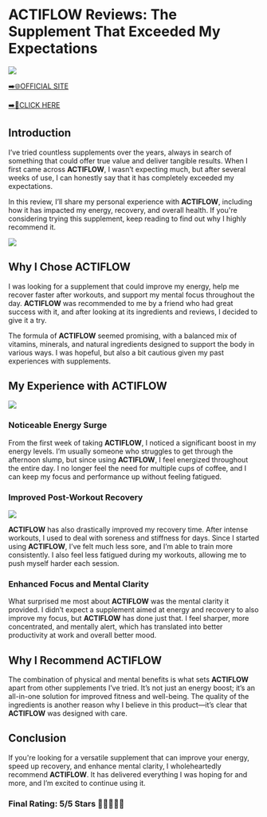 # **ACTIFLOW Reviews**: The Supplement That Exceeded My Expectations

[![](https://static.vecteezy.com/system/resources/thumbnails/019/896/014/small/buy-now-gradient-button-with-cart-symbol-buy-now-illustration-png.png)](https://edetoop.top/lander/sugarpreland-1/actiflow.html) 

[➡️🌐OFFICIAL SITE](https://edetoop.top/lander/sugarpreland-1/actiflow.html) 

[➡️🔗CLICK HERE](https://edetoop.top/lander/sugarpreland-1/actiflow.html) 


## Introduction

I’ve tried countless supplements over the years, always in search of something that could offer true value and deliver tangible results. When I first came across **ACTIFLOW**, I wasn’t expecting much, but after several weeks of use, I can honestly say that it has completely exceeded my expectations.

In this review, I’ll share my personal experience with **ACTIFLOW**, including how it has impacted my energy, recovery, and overall health. If you're considering trying this supplement, keep reading to find out why I highly recommend it.

[![](https://wallpapers.com/images/hd/red-order-now-button-udg4jcj4arvn8b0n-2.png)](https://edetoop.top/lander/sugarpreland-1/actiflow.html)  

## Why I Chose **ACTIFLOW**

I was looking for a supplement that could improve my energy, help me recover faster after workouts, and support my mental focus throughout the day. **ACTIFLOW** was recommended to me by a friend who had great success with it, and after looking at its ingredients and reviews, I decided to give it a try.

The formula of **ACTIFLOW** seemed promising, with a balanced mix of vitamins, minerals, and natural ingredients designed to support the body in various ways. I was hopeful, but also a bit cautious given my past experiences with supplements.

## My Experience with **ACTIFLOW**

[![](https://static.vecteezy.com/system/resources/thumbnails/019/896/014/small/buy-now-gradient-button-with-cart-symbol-buy-now-illustration-png.png)](https://edetoop.top/lander/sugarpreland-1/actiflow.html)

### Noticeable Energy Surge

From the first week of taking **ACTIFLOW**, I noticed a significant boost in my energy levels. I’m usually someone who struggles to get through the afternoon slump, but since using **ACTIFLOW**, I feel energized throughout the entire day. I no longer feel the need for multiple cups of coffee, and I can keep my focus and performance up without feeling fatigued.

### Improved Post-Workout Recovery

[![](https://wallpapers.com/images/hd/red-order-now-button-udg4jcj4arvn8b0n-2.png)](https://edetoop.top/lander/sugarpreland-1/actiflow.html)  

**ACTIFLOW** has also drastically improved my recovery time. After intense workouts, I used to deal with soreness and stiffness for days. Since I started using **ACTIFLOW**, I’ve felt much less sore, and I’m able to train more consistently. I also feel less fatigued during my workouts, allowing me to push myself harder each session.

### Enhanced Focus and Mental Clarity

What surprised me most about **ACTIFLOW** was the mental clarity it provided. I didn’t expect a supplement aimed at energy and recovery to also improve my focus, but **ACTIFLOW** has done just that. I feel sharper, more concentrated, and mentally alert, which has translated into better productivity at work and overall better mood.

## Why I Recommend **ACTIFLOW**

The combination of physical and mental benefits is what sets **ACTIFLOW** apart from other supplements I’ve tried. It’s not just an energy boost; it’s an all-in-one solution for improved fitness and well-being. The quality of the ingredients is another reason why I believe in this product—it’s clear that **ACTIFLOW** was designed with care.

## Conclusion

If you're looking for a versatile supplement that can improve your energy, speed up recovery, and enhance mental clarity, I wholeheartedly recommend **ACTIFLOW**. It has delivered everything I was hoping for and more, and I’m excited to continue using it.

### Final Rating: 5/5 Stars 🌟🌟🌟🌟🌟
